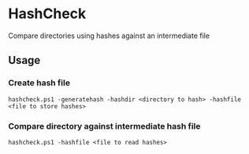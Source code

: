 # HashCheck
 Compare directories using hashes against an intermediate file

## Usage
### Create hash file
```
hashcheck.ps1 -generatehash -hashdir <directory to hash> -hashfile <file to store hashes>
```

### Compare directory against intermediate hash file
```
hashcheck.ps1 -hashfile <file to read hashes>
```
